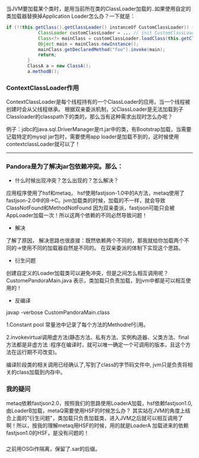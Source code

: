 当JVM要加载某个类时，是用当前所在类的ClassLoader加载的..如果使用自定的类加载器替换掉Application Loader怎么办？一下就是：

```java
if (!(this.getClass().getClassLoader() instanceOf CustomClassLoader)) {
            ClassLoader customClassLoader = ... // init CustomClassLoader
            Class<?> mainClass = customClassLoader.loadClass(this.getClass().getName());
            Object main = mainClass.newInstance();
            mainClass.getDeclaredMethod("foo").invoke(main);
            return;
        }
        ClassA a = new ClassA();
        a.methodB();
```
### ContextClassLoader作用

ContextClassLoader是每个线程持有的一个ClassLoader的应用，当一个线程被创建时会从父线程继承。
根据双亲委派机制，父ClassLoader是无法加载到子Classloader的classpath下的类的，那么当有这种需求出现时怎么办呢？

例子：jdbc的java.sql.DriverManager是rt.jar中的类，有Bootstrap加载，当需要记载特定的mysql jar包时，需要使用app loader是加载不到的，这时候使用contextclassLoader就可以了！

---
### Pandora是为了解决jar包依赖冲突。那么：

- 什么时候出现冲突？怎么出现的？怎么解决？

应用程序使用了hsf和metaq， hsf使用fastjson-1.0中的A方法，metaq使用了fastjson-2.0中的B->C。jvm加载类的时候，加载的不一样，就会导致ClassNotFound和MethodNotFound
因为双亲委派，fastjson可能只会被AppLoader加载一次！所以这两个依赖的不同必然导致问题！

- 解决

了解了原因， 解决思路也很直接：既然依赖两个不同的，那我就给你加载两个不同的->使用不同的加载器自然是不同的。 在双亲委派的体制下实现这个思路。

- 衍生问题

创建自定义的Loader加载类可以避免冲突，但是之间怎么相互调用呢？CustomePandoraMain.java 表示，类加载只负责加载，到jvm中都是可以相互使用的！

- 反编译

javap -verbose CustomPandoraMain.class

1.Constant pool 常量池中记录了每个方法的Methodref引用。

2.invokevirtual调用虚方法(静态方法、私有方法、实例构造器、父类方法、final方法都是非虚方法 :程序在编译时，就可以唯一确定一个可调用的版本，且这个方法在运行期不可改变)。

编译阶段类的相关调用已经确认了,写到了class的字节码文件中, jvm只是负责将相关的class加载到内存中。

### 我的疑问

metaq依赖fastjson2.0，按照我们的思路使用LoaderA加载，hsf依赖fastjson1.0,由LoaderB加载，metaQ需要使用HSF的时候怎么办？
其实站在JVM的角度上结合上面的"衍生问题"，类加载只负责加载类，进入JVM之后就可以相互调用了啊！所以，按我的理解metaq用HSF的时候，用的就是LoaderA
加载进来的依赖fastjson1.0的HSF，是没有问题的！

### 

之前用OSGi作隔离，保留了.sar的后缀。







